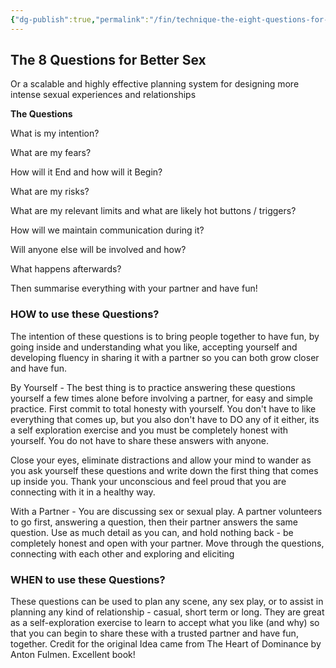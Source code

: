 ```yaml
---
{"dg-publish":true,"permalink":"/fin/technique-the-eight-questions-for-better-sex/","dgHomeLink":true,"dgPassFrontmatter":false}
---
```



## The 8 Questions for Better Sex

Or a scalable and highly effective planning system for designing more intense sexual experiences and relationships

**The Questions**

What is my intention?

What are my fears?

How will it End and how will it Begin?

What are my risks?

What are my relevant limits and what are likely hot buttons / triggers?

How will we maintain communication during it?

Will anyone else will be involved and how?

What happens afterwards?

Then summarise everything with your partner and have fun!

### HOW to use these Questions?

The intention of these questions is to bring people together to have fun, by going inside and understanding what you like, accepting yourself and developing fluency in sharing it with a partner so you can both grow closer and have fun.

By Yourself - The best thing is to practice answering these questions yourself a few times alone before involving a partner, for easy and simple practice. First commit to total honesty with yourself. You don't have to like everything that comes up, but you also don't have to DO any of it either, its a self exploration exercise and you must be completely honest with yourself. You do not have to share these answers with anyone.

Close your eyes, eliminate distractions and allow your mind to wander as you ask yourself these questions and write down the first thing that comes up inside you. Thank your unconscious and feel proud that you are connecting with it in a healthy way. 

With a Partner - You are discussing sex or sexual play. A partner volunteers to go first, answering a question, then their partner answers the same question. Use as much detail as you can, and hold nothing back - be completely honest and open with your partner. Move through the questions, connecting with each other and exploring and eliciting

### WHEN to use these Questions?

These questions can be used to plan any scene, any sex play, or to assist in planning any kind of relationship - casual, short term or long. They are great as a self-exploration exercise to learn to accept what you like (and why) so that you can begin to share these with a trusted partner and have fun, together. Credit for the original Idea came from The Heart of Dominance by Anton Fulmen. Excellent book!